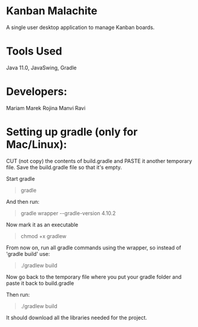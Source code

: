 # Kanban Malachite

A single user desktop application to manage Kanban boards.

# Tools Used

Java 11.0, JavaSwing, Gradle

# Developers:

Mariam Marek Rojina Manvi Ravi

# Setting up gradle (only for Mac/Linux):

CUT (not copy) the contents of build.gradle and PASTE it another temporary file.
Save the build.gradle file so that it's empty.

Start gradle

> gradle

And then run:

> gradle wrapper --gradle-version 4.10.2

Now mark it as an executable

> chmod +x gradlew

From now on, run all gradle commands using the wrapper, so instead of 'gradle build'
use:

> ./gradlew build

Now go back to the temporary file where you put your gradle folder and paste it back
to build.gradle

Then run:

> ./gradlew build

It should download all the libraries needed for the project.